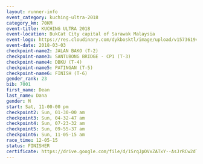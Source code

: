 ```yaml
--- 
layout: runner-info 
event_category: kuching-ultra-2018 
category_km: 70KM 
event-title: KUCHING ULTRA 2018 
event-location: BukCat City capital of Sarawak Malaysia 
event-logo: https://res.cloudinary.com/dykbosktl/image/upload/v1573619473/Logo/kuching-ultra-2018-logo_tlpvm5.png 
event-date: 2018-03-03 
checkpoint-name2: JALAN BAKO (T-2) 
checkpoint-name3: SANTUBONG BRIDGE - CP1 (T-3) 
checkpoint-name4: DBKU (T-4) 
checkpoint-name5: PATINGAN (T-5) 
checkpoint-name6: FINISH (T-6) 
gender_rank: 23
bib: 7001
first_name: Dean
last_name: Dana
gender: M
start: Sat, 11-00-00 pm
checkpoint2: Sun, 01-30-00 am
checkpoint3: Sun, 04-32-47 am
checkpoint4: Sun, 07-23-32 am
checkpoint5: Sun, 09-55-37 am
checkpoint6: Sun, 11-05-15 am
race_time: 12-05-15
status: FINISHER
certificate: https://drive.google.com/file/d/1SrqJpOVxZATxY--AsJrRCw2dTgteJ6I/view?usp=sharing
--- 
```

